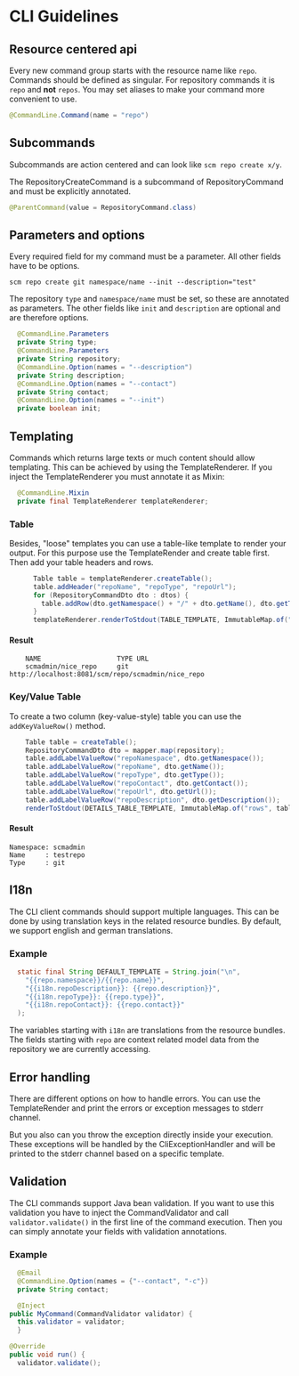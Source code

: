 # CLI Guidelines

## Resource centered api
Every new command group starts with the resource name like `repo`.
Commands should be defined as singular. For repository commands it is `repo` and **not** `repos`.
You may set aliases to make your command more convenient to use.

```java
@CommandLine.Command(name = "repo")
```

## Subcommands
Subcommands are action centered and can look like `scm repo create x/y`. 

The RepositoryCreateCommand is a subcommand of RepositoryCommand and must be explicitly annotated.
```java
@ParentCommand(value = RepositoryCommand.class)
```

## Parameters and options
Every required field for my command must be a parameter. All other fields have to be options.

`scm repo create git namespace/name --init --description="test"`

The repository `type` and `namespace/name` must be set, so these are annotated as parameters. 
The other fields like `init` and `description` are optional and are therefore options.
```java
  @CommandLine.Parameters
  private String type;
  @CommandLine.Parameters
  private String repository;
  @CommandLine.Option(names = "--description")
  private String description;
  @CommandLine.Option(names = "--contact")
  private String contact;
  @CommandLine.Option(names = "--init")
  private boolean init;
```

## Templating
Commands which returns large texts or much content should allow templating. 
This can be achieved by using the TemplateRenderer. 
If you inject the TemplateRenderer you must annotate it as Mixin:
```java
  @CommandLine.Mixin
  private final TemplateRenderer templateRenderer;
```

### Table
Besides, "loose" templates you can use a table-like template to render your output. 
For this purpose use the TemplateRender and create table first. 
Then add your table headers and rows. 

```java
      Table table = templateRenderer.createTable();
      table.addHeader("repoName", "repoType", "repoUrl");
      for (RepositoryCommandDto dto : dtos) {
        table.addRow(dto.getNamespace() + "/" + dto.getName(), dto.getType(), dto.getUrl());
      }
      templateRenderer.renderToStdout(TABLE_TEMPLATE, ImmutableMap.of("rows", table, "repos", dtos));
```

#### Result
```shell
    NAME                   TYPE URL 
    scmadmin/nice_repo     git  http://localhost:8081/scm/repo/scmadmin/nice_repo    
```

### Key/Value Table
To create a two column (key-value-style) table you can use the `addKeyValueRow()` method.

```java
    Table table = createTable();
    RepositoryCommandDto dto = mapper.map(repository);
    table.addLabelValueRow("repoNamespace", dto.getNamespace());
    table.addLabelValueRow("repoName", dto.getName());
    table.addLabelValueRow("repoType", dto.getType());
    table.addLabelValueRow("repoContact", dto.getContact());
    table.addLabelValueRow("repoUrl", dto.getUrl());
    table.addLabelValueRow("repoDescription", dto.getDescription());
    renderToStdout(DETAILS_TABLE_TEMPLATE, ImmutableMap.of("rows", table, "repo", dto));
```

#### Result

```shell
Namespace: scmadmin                                        
Name     : testrepo                                        
Type     : git     
```

## I18n
The CLI client commands should support multiple languages. 
This can be done by using translation keys in the related resource bundles. 
By default, we support english and german translations.

### Example
```java
  static final String DEFAULT_TEMPLATE = String.join("\n",
    "{{repo.namespace}}/{{repo.name}}",
    "{{i18n.repoDescription}}: {{repo.description}}",
    "{{i18n.repoType}}: {{repo.type}}",
    "{{i18n.repoContact}}: {{repo.contact}}"
  );
```

The variables starting with `i18n` are translations from the resource bundles. 
The fields starting with `repo` are context related model data from the repository we are currently accessing.

## Error handling
There are different options on how to handle errors. 
You can use the TemplateRender and print the errors or exception messages to stderr channel.

But you also can you throw the exception directly inside your execution. 
These exceptions will be handled by the CliExceptionHandler and will be printed to the stderr channel based on a specific template.

## Validation
The CLI commands support Java bean validation. 
If you want to use this validation you have to inject the CommandValidator and call `validator.validate()` in the first line of the command execution.
Then you can simply annotate your fields with validation annotations.

### Example
```java
  @Email
  @CommandLine.Option(names = {"--contact", "-c"})
  private String contact;
```

```java
  @Inject
public MyCommand(CommandValidator validator) {
  this.validator = validator;
  }

@Override
public void run() {
  validator.validate();
```
